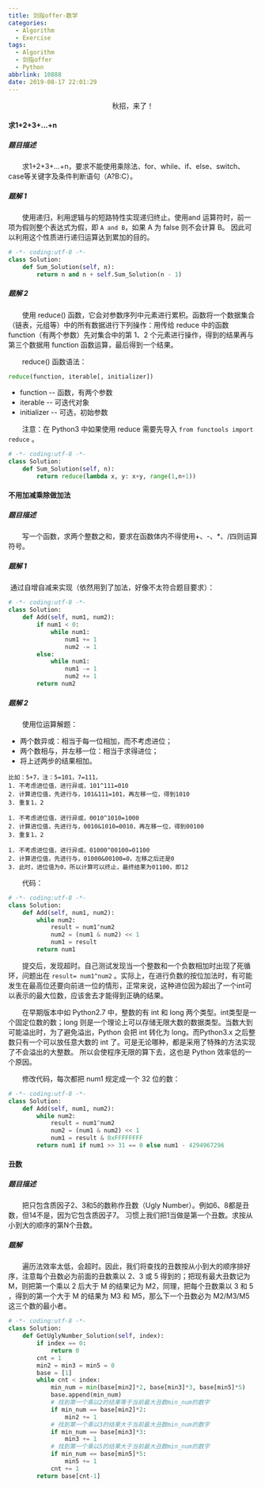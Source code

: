 ```yaml
---
title: 剑指offer-数学
categories:
  - Algorithm
  - Exercise
tags:
  - Algorithm
  - 剑指offer
  - Python
abbrlink: 10888
date: 2019-08-17 22:01:29
---
```


<center>秋招，来了！</center>
<!--more-->

#### 求1+2+3+...+n

##### 题目描述

　　求1+2+3+...+n，要求不能使用乘除法、for、while、if、else、switch、case等关键字及条件判断语句（A?B:C）。

##### 题解 1

　　使用递归，利用逻辑与的短路特性实现递归终止。使用and 运算符时，前一项为假则整个表达式为假，即 `A and B`，如果 A 为 false 则不会计算 B。 因此可以利用这个性质进行递归运算达到累加的目的。

```python
# -*- coding:utf-8 -*-
class Solution:
    def Sum_Solution(self, n):
        return n and n + self.Sum_Solution(n - 1)
```

##### 题解 2

　　使用 reduce() 函数，它会对参数序列中元素进行累积。函数将一个数据集合（链表，元组等）中的所有数据进行下列操作：用传给 reduce 中的函数 function（有两个参数）先对集合中的第 1、2 个元素进行操作，得到的结果再与第三个数据用 function 函数运算，最后得到一个结果。

　　reduce() 函数语法：

```python
reduce(function, iterable[, initializer])
```

- function -- 函数，有两个参数
- iterable -- 可迭代对象
- initializer -- 可选，初始参数

　　注意：在 Python3 中如果使用 reduce 需要先导入 `from functools import reduce` 。

```python
# -*- coding:utf-8 -*-
class Solution:
    def Sum_Solution(self, n):
        return reduce(lambda x, y: x+y, range(1,n+1))
```

#### 不用加减乘除做加法

##### 题目描述

　　写一个函数，求两个整数之和，要求在函数体内不得使用+、-、*、/四则运算符号。

##### 题解 1

​    通过自增自减来实现（依然用到了加法，好像不太符合题目要求）：

```python
# -*- coding:utf-8 -*-
class Solution:
    def Add(self, num1, num2):
        if num1 < 0:
            while num1:
                num1 += 1
                num2 -= 1
        else:
            while num1:
                num1 -= 1
                num2 += 1
        return num2
```

##### 题解 2

　　使用位运算解题：

- 两个数异或：相当于每一位相加，而不考虑进位；
- 两个数相与，并左移一位：相当于求得进位；
- 将上述两步的结果相加。

```
比如：5+7，注：5=101，7=111，
1. 不考虑进位值，进行异或，101^111=010
2. 计算进位值，先进行与，101&111=101，再左移一位，得到1010
3. 重复1，2

1. 不考虑进位值，进行异或，0010^1010=1000
2. 计算进位值，先进行与，0010&1010=0010，再左移一位，得到00100
3. 重复1，2 

1. 不考虑进位值，进行异或，01000^00100=01100
2. 计算进位值，先进行与，01000&00100=0，左移之后还是0
3. 此时，进位值为0，所以计算可以终止，最终结果为01100，即12
```

　　代码：

```python
# -*- coding:utf-8 -*-
class Solution:
    def Add(self, num1, num2):
        while num2:
            result = num1^num2
            num2 = (num1 & num2) << 1
            num1 = result
        return num1
```

　　提交后，发现超时。自己测试发现当一个整数和一个负数相加时出现了死循环，问题出在 `result= num1^num2` 。实际上，在进行负数的按位加法时，有可能发生在最高位还要向前进一位的情形，正常来说，这种进位因为超出了一个int可以表示的最大位数，应该舍去才能得到正确的结果。

　　在早期版本中如 Python2.7 中，整数的有 int 和 long 两个类型。int类型是一个固定位数的数；long 则是一个理论上可以存储无限大数的数据类型。当数大到可能溢出时，为了避免溢出，Python 会把 int 转化为 long。而Python3.x 之后整数只有一个可以放任意大数的 int 了。可是无论哪种，都是采用了特殊的方法实现了不会溢出的大整数。 所以会使程序无限的算下去，这也是 Python 效率低的一个原因。

　　修改代码，每次都把 num1 规定成一个 32 位的数：

```python
# -*- coding:utf-8 -*-
class Solution:
    def Add(self, num1, num2):
        while num2:
            result = num1^num2
            num2 = (num1 & num2) << 1
            num1 = result & 0xFFFFFFFF
        return num1 if num1 >> 31 == 0 else num1 - 4294967296
```

#### 丑数

##### 题目描述

　　把只包含质因子2、3和5的数称作丑数（Ugly Number）。例如6、8都是丑数，但14不是，因为它包含质因子7。 习惯上我们把1当做是第一个丑数。求按从小到大的顺序的第N个丑数。

##### 题解

　　遍历法效率太低，会超时。因此，我们将查找的丑数按从小到大的顺序排好序，注意每个丑数必为前面的丑数乘以 2、3 或 5 得到的；把现有最大丑数记为 M，则把第一个乘以 2 后大于 M 的结果记为 M2，同理，把每个丑数乘以 3 和 5 ，得到的第一个大于 M 的结果为 M3 和 M5，那么下一个丑数必为 M2/M3/M5 这三个数的最小者。

```python
# -*- coding:utf-8 -*-
class Solution:
    def GetUglyNumber_Solution(self, index):
        if index == 0:
            return 0
        cnt = 1
        min2 = min3 = min5 = 0
        base = [1]
        while cnt < index:
            min_num = min(base[min2]*2, base[min3]*3, base[min5]*5)
            base.append(min_num)
            # 找到第一个乘以2的结果等于当前最大丑数min_num的数字
            if min_num == base[min2]*2:
                min2 += 1
            # 找到第一个乘以3的结果大于当前最大丑数min_num的数字
            if min_num == base[min3]*3:
                min3 += 1
            # 找到第一个乘以5的结果大于当前最大丑数min_num的数字
            if min_num == base[min5]*5:
                min5 += 1
            cnt += 1
        return base[cnt-1]
```